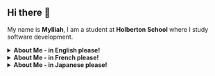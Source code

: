 ## Hi there 👋

My name is **Mylliah**, I am a student at **Holberton School** where I study software development. 

<details>
  <summary><b>About Me - in English please!</b></summary>

### My skills

- **Languages & Databases:**  
<p>
  <img src="https://img.shields.io/badge/C-00599C?style=flat-square&logo=c&logoColor=white"/>
  <img src="https://img.shields.io/badge/Python-3776AB?style=flat-square&logo=python&logoColor=white"/>
  <img src="https://img.shields.io/badge/Bash-4EAA25?style=flat-square&logo=gnu-bash&logoColor=white"/>
  <img src="https://img.shields.io/badge/SQL-003B57?style=flat-square&logo=mysql&logoColor=white"/>
  <img src="https://img.shields.io/badge/SQLite-003B57?style=flat-square&logo=sqlite&logoColor=white"/>
  <img src="https://img.shields.io/badge/MySQL-4479A1?style=flat-square&logo=mysql&logoColor=white"/>
  <img src="https://img.shields.io/badge/MongoDB-47A248?style=flat-square&logo=mongodb&logoColor=white"/>
</p>


- **Web:**  
<p>
  <img src="https://img.shields.io/badge/HTML5-E34F26?style=flat-square&logo=html5&logoColor=white"/>
  <img src="https://img.shields.io/badge/CSS3-1572B6?style=flat-square&logo=css3&logoColor=white"/>
  <img src="https://img.shields.io/badge/JavaScript-F7DF1E?style=flat-square&logo=javascript&logoColor=black"/>
</p>


 ### OS & Tools

- **Operating Systems:**  <img src="https://img.shields.io/badge/Windows-0078D6?style=flat-square&logo=windows&logoColor=white"/> <img src="https://img.shields.io/badge/Linux-FCC624?style=flat-square&logo=linux&logoColor=black"/> <img src="https://img.shields.io/badge/macOS-999999?style=flat-square&logo=apple&logoColor=white"/>

- **Versions Control Tools:**  <img src="https://img.shields.io/badge/Git-F05032?style=flat-square&logo=git&logoColor=white"/> <img src="https://img.shields.io/badge/GitHub-181717?style=flat-square&logo=github&logoColor=white"/>

- **Editors & IDEs:**  <img src="https://img.shields.io/badge/VSCode-0078D4?style=flat-square&logo=visual-studio-code&logoColor=white"/> <img src="https://img.shields.io/badge/IntelliJ-000000?style=flat-square&logo=intellij-idea&logoColor=white"/>

- **Frameworks & Libraries:**  <img src="https://img.shields.io/badge/Django-092E20?style=flat-square&logo=django&logoColor=white"/> <img src="https://img.shields.io/badge/Flask-000000?style=flat-square&logo=flask&logoColor=white"/> <img src="https://img.shields.io/badge/Jinja-B41717?style=flat-square&logo=jinja&logoColor=white"/> <img src="https://img.shields.io/badge/SQLAlchemy-D71F00?style=flat-square&logo=databricks&logoColor=white"/>

### Where to find me

[![Github](https://img.shields.io/badge/GitHub-181717?style=flat-square&logo=github&logoColor=white)](https://github.com/Mylliah)
[![LinkedIn](https://img.shields.io/badge/LinkedIn-0077B5?style=flat-square&logo=linkedin&logoColor=white)](https://www.linkedin.com/in/myriam-mezhoud-aa01a2358/)


### What I'm currently learning

- 🌱 Exploring **cybersecurity**
- 🔐 Deepening my knowledge in **C** and **Python**  
- 🗄️ Practicing with **databases** (SQL, MongoDB, SQLAlchemy)  
- 🌍 Improving my **web development skills** (Flask, Django, APIs)  


### My hobbies / Fun fact

- 🎮 Playing video games  
- 📖 Reading about **new technologies** and especially **cybersecurity**  
- 🎨 Drawing and sketching
- 🇯🇵  Learning about **Japanese language & culture**


### Motto & Quotes

- 🔐 *"An ounce of prevention is worth a pound of cure."* — Benjamin Franklin
- 👂 *"The quieter you become, the more you are able to hear."* 
- 🤝 *"Talent wins games, but teamwork wins championships."* — Michael Jordan

</details>


<details>
  <summary><b>About Me - in French please!</b></summary>

### Mes compétences

- **Langages & Bases de données :**  
<p>
  <img src="https://img.shields.io/badge/C-00599C?style=flat-square&logo=c&logoColor=white"/>
  <img src="https://img.shields.io/badge/Python-3776AB?style=flat-square&logo=python&logoColor=white"/>
  <img src="https://img.shields.io/badge/Bash-4EAA25?style=flat-square&logo=gnu-bash&logoColor=white"/>
  <img src="https://img.shields.io/badge/SQL-003B57?style=flat-square&logo=mysql&logoColor=white"/>
  <img src="https://img.shields.io/badge/SQLite-003B57?style=flat-square&logo=sqlite&logoColor=white"/>
  <img src="https://img.shields.io/badge/MySQL-4479A1?style=flat-square&logo=mysql&logoColor=white"/>
  <img src="https://img.shields.io/badge/MongoDB-47A248?style=flat-square&logo=mongodb&logoColor=white"/>
</p>


- **Web :**  
<p>
  <img src="https://img.shields.io/badge/HTML5-E34F26?style=flat-square&logo=html5&logoColor=white"/>
  <img src="https://img.shields.io/badge/CSS3-1572B6?style=flat-square&logo=css3&logoColor=white"/>
  <img src="https://img.shields.io/badge/JavaScript-F7DF1E?style=flat-square&logo=javascript&logoColor=black"/>
</p>


### OS & Outils

- **Systèmes d’exploitation :**  
<p>
  <img src="https://img.shields.io/badge/Windows-0078D6?style=flat-square&logo=windows&logoColor=white"/>
  <img src="https://img.shields.io/badge/Linux-FCC624?style=flat-square&logo=linux&logoColor=black"/>
  <img src="https://img.shields.io/badge/macOS-999999?style=flat-square&logo=apple&logoColor=white"/>
</p>

- **Outils de versioning :**  
<p>
  <img src="https://img.shields.io/badge/Git-F05032?style=flat-square&logo=git&logoColor=white"/>
  <img src="https://img.shields.io/badge/GitHub-181717?style=flat-square&logo=github&logoColor=white"/>
</p>

- **Éditeurs & IDEs :**  
<p>
  <img src="https://img.shields.io/badge/VSCode-0078D4?style=flat-square&logo=visual-studio-code&logoColor=white"/>
  <img src="https://img.shields.io/badge/IntelliJ-000000?style=flat-square&logo=intellij-idea&logoColor=white"/>
</p>

- **Frameworks & Librairies :**  
<p>
  <img src="https://img.shields.io/badge/Django-092E20?style=flat-square&logo=django&logoColor=white"/>
  <img src="https://img.shields.io/badge/Flask-000000?style=flat-square&logo=flask&logoColor=white"/>
  <img src="https://img.shields.io/badge/Jinja-B41717?style=flat-square&logo=jinja&logoColor=white"/>
  <img src="https://img.shields.io/badge/SQLAlchemy-D71F00?style=flat-square&logo=databricks&logoColor=white"/>
</p>


### Où me trouver

[![Github](https://img.shields.io/badge/GitHub-181717?style=flat-square&logo=github&logoColor=white)](https://github.com/Mylliah)
[![LinkedIn](https://img.shields.io/badge/LinkedIn-0077B5?style=flat-square&logo=linkedin&logoColor=white)](https://www.linkedin.com/in/myriam-mezhoud-aa01a2358/)


### Ce que j’apprends en ce moment

- 🌱 Découvrir la **cybersécurité**  
- 🔐 Approfondir mes connaissances en **C** et **Python**  
- 🗄️ Pratiquer avec les **bases de données** (SQL, MongoDB, SQLAlchemy)  
- 🌍 Améliorer mes compétences en **développement web** (Flask, Django, APIs)  


### Mes hobbies

- 🎮 Jouer aux jeux vidéo  
- 📖 Lire sur les **nouvelles technologies** et surtout la **cybersécurité**  
- 🎨 Faire du dessin  
- 🇯🇵 Apprendre la **langue et la culture japonaises**

</details>


<details>
  <summary><b>About Me - in Japanese please!</b></summary>

### スキル

- **言語とデータベース:**  
<p>
  <img src="https://img.shields.io/badge/C-00599C?style=flat-square&logo=c&logoColor=white"/>
  <img src="https://img.shields.io/badge/Python-3776AB?style=flat-square&logo=python&logoColor=white"/>
  <img src="https://img.shields.io/badge/Bash-4EAA25?style=flat-square&logo=gnu-bash&logoColor=white"/>
  <img src="https://img.shields.io/badge/SQL-003B57?style=flat-square&logo=mysql&logoColor=white"/>
  <img src="https://img.shields.io/badge/SQLite-003B57?style=flat-square&logo=sqlite&logoColor=white"/>
  <img src="https://img.shields.io/badge/MySQL-4479A1?style=flat-square&logo=mysql&logoColor=white"/>
  <img src="https://img.shields.io/badge/MongoDB-47A248?style=flat-square&logo=mongodb&logoColor=white"/>
</p>


- **ウェブ:**  
<p>
  <img src="https://img.shields.io/badge/HTML5-E34F26?style=flat-square&logo=html5&logoColor=white"/>
  <img src="https://img.shields.io/badge/CSS3-1572B6?style=flat-square&logo=css3&logoColor=white"/>
  <img src="https://img.shields.io/badge/JavaScript-F7DF1E?style=flat-square&logo=javascript&logoColor=black"/>
</p>


### OS とツール

- **オペレーティングシステム:**  
<p>
  <img src="https://img.shields.io/badge/Windows-0078D6?style=flat-square&logo=windows&logoColor=white"/>
  <img src="https://img.shields.io/badge/Linux-FCC624?style=flat-square&logo=linux&logoColor=black"/>
  <img src="https://img.shields.io/badge/macOS-999999?style=flat-square&logo=apple&logoColor=white"/>
</p>

- **バージョン管理ツール:**  
<p>
  <img src="https://img.shields.io/badge/Git-F05032?style=flat-square&logo=git&logoColor=white"/>
  <img src="https://img.shields.io/badge/GitHub-181717?style=flat-square&logo=github&logoColor=white"/>
</p>

- **エディタと IDE:**  
<p>
  <img src="https://img.shields.io/badge/VSCode-0078D4?style=flat-square&logo=visual-studio-code&logoColor=white"/>
  <img src="https://img.shields.io/badge/IntelliJ-000000?style=flat-square&logo=intellij-idea&logoColor=white"/>
</p>

- **フレームワークとライブラリ:**  
<p>
  <img src="https://img.shields.io/badge/Django-092E20?style=flat-square&logo=django&logoColor=white"/>
  <img src="https://img.shields.io/badge/Flask-000000?style=flat-square&logo=flask&logoColor=white"/>
  <img src="https://img.shields.io/badge/Jinja-B41717?style=flat-square&logo=jinja&logoColor=white"/>
  <img src="https://img.shields.io/badge/SQLAlchemy-D71F00?style=flat-square&logo=databricks&logoColor=white"/>
</p>


### 連絡先

[![Github](https://img.shields.io/badge/GitHub-181717?style=flat-square&logo=github&logoColor=white)](https://github.com/Mylliah)
[![LinkedIn](https://img.shields.io/badge/LinkedIn-0077B5?style=flat-square&logo=linkedin&logoColor=white)](https://www.linkedin.com/in/myriam-mezhoud-aa01a2358/)


### 現在学んでいること

- 🌱 **サイバーセキュリティ** を探求する  
- 🔐 **C 言語** と **Python** の知識を深める  
- 🗄️ **データベース**（SQL, MongoDB, SQLAlchemy）を実践する  
- 🌍 **ウェブ開発スキル** を向上させる（Flask, Django, API）  


### 趣味

- 🎮 ビデオゲームを遊ぶ  
- 📖 **新しい技術**、特に **サイバーセキュリティ** を読む  
- 🎨 絵を描く  
- 🇯🇵  **日本語と日本文化** を学ぶ  


### 座右の銘と引用

- 🔐 *"An ounce of prevention is worth a pound of cure."* — Benjamin Franklin  
- 👂 *"The quieter you become, the more you are able to hear."*  
- 🤝 *"Talent wins games, but teamwork wins championships."* — Michael Jordan  

</details>
